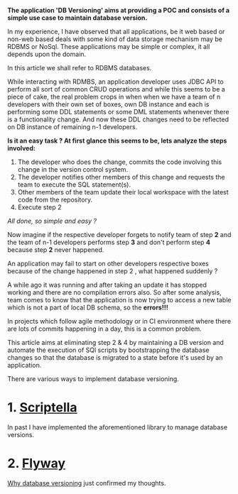 **The application 'DB Versioning' aims at providing a POC and consists of a simple use case to maintain database version.**

In my experience, I have observed that all applications, be it web based or non-web based deals with some kind of data storage mechanism may be RDBMS or NoSql. These applications may be simple or complex, it all depends upon the domain.


In this article we shall refer to RDBMS databases.

While interacting with RDMBS, an application developer uses JDBC API to perform all sort of common CRUD operations and while this seems to be a piece of cake, the real problem crops in when when we have a team of n developers with their own set of boxes, own DB instance and each is performing some DDL statements or some DML statements whenever there is a functionality change. And now these DDL changes need to be reflected on DB instance of remaining n-1 developers.


**Is it an easy task ? At first glance this seems to be, lets analyze the steps involved:**

1. The developer who does the change, commits the code involving this change in the version control system.
2. The developer notifies other members of this change and requests the team to execute the SQL statement(s).
3. Other members of the team update their local workspace with the latest code from the repository.
4. Execute step 2
 
 *All done, so simple and easy ?*
 
Now imagine if the respective developer forgets to notify team of step **2** and the team of n-1 developers performs step **3** and don't perform step **4** because step **2** never happened.
 
An application may fail to start on other developers respective boxes because of the change happened in step 2 , what happened suddenly ? 

A while ago it was running and after taking an update it has stopped working and there are no compilation errors also. So after some analysis, team comes to know that the application is now trying to access a new table which is not a part of local DB schema, so the **errors!!!**

In projects which follow agile methodology or in CI environment where there are lots of commits happening in a day, this is a common problem.

This article aims at eliminating step 2 & 4 by maintaining a DB version and automate the execution of SQl scripts by bootstrapping the database changes so that the database is migrated to a state before it's used by an application.

There are various ways to implement database versioning.


# 1. [Scriptella]( http://scriptella.org/)

In past I have implemented the aforementioned library to manage database versions.


# 2. [Flyway](https://flywaydb.org/) 

[Why database versioning]( https://flywaydb.org/getstarted/why) just confirmed my thoughts.




  

